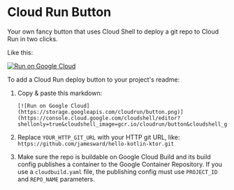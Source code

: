 # Cloud Run Button

Your own fancy button that uses Cloud Shell to deploy a git repo to Cloud Run in two clicks.

Like this:  

[![Run on Google Cloud](https://storage.googleapis.com/cloudrun/button.png)](https://console.cloud.google.com/cloudshell/editor?shellonly=true&cloudshell_image=gcr.io/cloudrun/button&cloudshell_git_repo=https://github.com/apstndb/poormans-dmesg-server.git)

To add a Cloud Run deploy button to your project's readme:

1. Copy & paste this markdown:

    ```
    [![Run on Google Cloud](https://storage.googleapis.com/cloudrun/button.png)](https://console.cloud.google.com/cloudshell/editor?shellonly=true&cloudshell_image=gcr.io/cloudrun/button&cloudshell_git_repo=YOUR_HTTP_GIT_URL)
    ```

1. Replace `YOUR_HTTP_GIT_URL` with your HTTP git URL, like: `https://github.com/jamesward/hello-kotlin-ktor.git`

1. Make sure the repo is buildable on Google Cloud Build and its build config publishes a container to the Google Container Repository.  If you use a `cloudbuild.yaml` file, the publishing config must use `PROJECT_ID` and `REPO_NAME` parameters.
